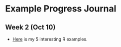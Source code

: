 # Example Progress Journal

## Week 2 (Oct 10)

+ [Here](files/sefa_erbas_hw1) is my 5 interesting R examples. 
